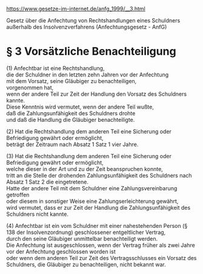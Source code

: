 https://www.gesetze-im-internet.de/anfg_1999/__3.html

Gesetz über die Anfechtung von Rechtshandlungen eines Schuldners außerhalb des Insolvenzverfahrens (Anfechtungsgesetz - AnfG)

# § 3 Vorsätzliche Benachteiligung

(1) Anfechtbar ist eine Rechtshandlung,  
die der Schuldner in den letzten zehn Jahren vor der Anfechtung  
mit dem Vorsatz, seine Gläubiger zu benachteiligen,  
vorgenommen hat,  
wenn der andere Teil zur Zeit der Handlung den Vorsatz des Schuldners kannte.  
Diese Kenntnis wird vermutet, wenn der andere Teil wußte,  
daß die Zahlungsunfähigkeit des Schuldners drohte  
und daß die Handlung die Gläubiger benachteiligte.

(2) Hat die Rechtshandlung dem anderen Teil eine Sicherung oder Befriedigung gewährt oder ermöglicht,  
beträgt der Zeitraum nach Absatz 1 Satz 1 vier Jahre.

(3) Hat die Rechtshandlung dem anderen Teil eine Sicherung oder Befriedigung gewährt oder ermöglicht,  
welche dieser in der Art und zu der Zeit beanspruchen konnte,  
tritt an die Stelle der drohenden Zahlungsunfähigkeit des Schuldners nach Absatz 1 Satz 2 die eingetretene.  
Hatte der andere Teil mit dem Schuldner eine Zahlungsvereinbarung getroffen  
oder diesem in sonstiger Weise eine Zahlungserleichterung gewährt,  
wird vermutet, dass er zur Zeit der Handlung die Zahlungsunfähigkeit des Schuldners nicht kannte.

(4) Anfechtbar ist ein vom Schuldner mit einer nahestehenden Person (§ 138 der Insolvenzordnung) geschlossener entgeltlicher Vertrag,  
durch den seine Gläubiger unmittelbar benachteiligt werden.  
Die Anfechtung ist ausgeschlossen, wenn der Vertrag früher als zwei Jahre vor der Anfechtung geschlossen worden ist  
oder wenn dem anderen Teil zur Zeit des Vertragsschlusses ein Vorsatz des Schuldners, die Gläubiger zu benachteiligen, nicht bekannt war.
